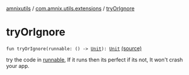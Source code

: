 [amnixutils](../index.md) / [com.amnix.utils.extensions](index.md) / [tryOrIgnore](./try-or-ignore.md)

# tryOrIgnore

`fun tryOrIgnore(runnable: () -> `[`Unit`](https://kotlinlang.org/api/latest/jvm/stdlib/kotlin/-unit/index.html)`): `[`Unit`](https://kotlinlang.org/api/latest/jvm/stdlib/kotlin/-unit/index.html) [(source)](https://github.com/AmniX/amnixUtils/tree/master/amnixutils/src/main/java/com/amnix/utils/extensions/GlobalExtensions.kt#L47)

try the code in [runnable](try-or-ignore.md#com.amnix.utils.extensions$tryOrIgnore(kotlin.Function0((kotlin.Unit)))/runnable), If it runs then its perfect if its not, It won't crash your app.

